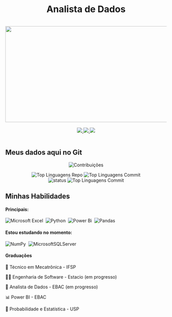 <br>
<h1 align="center">Analista de Dados</h1>
<br>
<div align="center">
  <img src="https://media.giphy.com/media/dWesBcTLavkZuG35MI/giphy.gif" width="600" height="300"/>
</div>
<br>


<div id="badges" align="center">
  <a href="https://www.linkedin.com/in/luan-nogueira-data/">
    <img src="https://img.shields.io/badge/linkedin-%230A66C2.svg?&style=for-the-badge&logo=linkedin&logoColor=white" />
  </a>
  <a href="https://luanog.github.io/Portfolio/" align="center">
    <img src="https://img.shields.io/badge/github%20pages-121013?style=for-the-badge&logo=github&logoColor=white"/>
  </a>
    <a href="https://wa.me/5513997502312" align="center">
    <img src="https://img.shields.io/badge/WhatsApp-25D366?style=for-the-badge&logo=whatsapp&logoColor=white"/>
  </a>
</div>
<br>



## Meus dados aqui no Git

<p align="center">
  <img src="http://github-profile-summary-cards.vercel.app/api/cards/profile-details?username=Luanog&theme=github_dark" alt="Contribuições">
</p>

<div align="center">
  <img src="http://github-profile-summary-cards.vercel.app/api/cards/repos-per-language?username=Luanog&theme=github_dark&exclude={exclude}" alt="Top Linguagens Repo">
  <img src="http://github-profile-summary-cards.vercel.app/api/cards/most-commit-language?username=Luanog&theme=github_dark&exclude={exclude}" alt="Top Linguagens Commit">
</div>

<div align="center">
  <img src="http://github-profile-summary-cards.vercel.app/api/cards/stats?username=Luanog&theme=github_dark" alt="status">
  <img src="http://github-profile-summary-cards.vercel.app/api/cards/productive-time?username=Luanog&theme=github_dark&utcOffset=-3" alt="Top Linguagens Commit">
</div>


## Minhas Habilidades

#### Principais:

![Microsoft Excel](https://img.shields.io/badge/Microsoft_Excel-217346?style=for-the-badge&logo=microsoft-excel&logoColor=white)&nbsp;
![Python](https://img.shields.io/badge/Python-14354C?style=for-the-badge&logo=python&logoColor=white)&nbsp;
![Power Bi](https://img.shields.io/badge/power_bi-F2C811?style=for-the-badge&logo=powerbi&logoColor=black)&nbsp;
![Pandas](https://img.shields.io/badge/pandas-%23150458.svg?style=for-the-badge&logo=pandas&logoColor=white)&nbsp;

#### Estou estudando no momento:


![NumPy](https://img.shields.io/badge/numpy-%23013243.svg?style=for-the-badge&logo=numpy&logoColor=white)&nbsp;
![MicrosoftSQLServer](https://img.shields.io/badge/Microsoft%20SQL%20Server-CC2927?style=for-the-badge&logo=microsoft%20sql%20server&logoColor=white)&nbsp;


#### Graduações

🤖 Técnico em Mecatrônica - IFSP

🧑‍💻 Engenharia de Software - Estacio (em progresso)

🎲 Analista de Dados - EBAC (em progresso)

📊 Power BI - EBAC

🔢 Probabilidade e Estatística - USP



